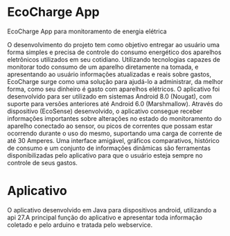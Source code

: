 # EcoCharge App
  EcoCharge App para monitoramento de energia elétrica 

  O desenvolvimento do projeto tem como objetivo entregar ao usuário uma forma simples e precisa de controle do consumo energético dos aparelhos eletrônicos utilizados em seu cotidiano. Utilizando tecnologias capazes de monitorar todo consumo de um aparelho diretamente na tomada, e apresentando ao usuário informações atualizadas e reais sobre gastos, EcoCharge surge como uma solução para ajudá-lo a administrar, da melhor forma, como seu dinheiro é gasto com aparelhos elétricos. O aplicativo foi desenvolvido para ser utilizado em sistemas Android 8.0 (Nougat), com suporte para versões anteriores até Android 6.0 (Marshmallow). Através do dispositivo (EcoSense) desenvolvido, o aplicativo consegue receber informações importantes sobre alterações no estado do monitoramento do aparelho conectado ao sensor, ou picos de correntes que possam estar ocorrendo durante o uso do mesmo, suportando uma carga de corrente de até 30 Amperes. Uma interface amigável, gráficos comparativos, histórico de consumo e um conjunto de informações dinâmicas são ferramentas disponibilizadas pelo aplicativo para que o usuário esteja sempre no controle de seus gastos.

# Aplicativo

  O aplicativo desenvolvido em Java para dispositivos android, utilizando a api 27.A principal função do aplicativo e apresentar toda informação coletado e pelo arduino e tratada pelo webservice.
